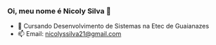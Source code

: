 ### Oi, meu nome é Nicoly Silva 👋


- 🔭 Cursando Desenvolvimento de Sistemas na Etec de Guaianazes
- 📫 Email: nicolyssilva21@gmail.com

